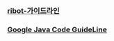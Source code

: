 ### [ribot-가이드라인](https://github.com/ribot/android-guidelines/blob/master/project_and_code_guidelines.md)

### [Google Java Code GuideLine](https://google.github.io/styleguide/javaguide.html#s5.1-identifier-names)
